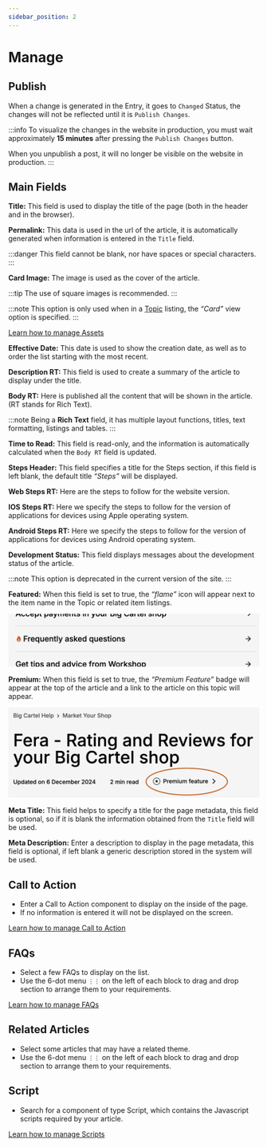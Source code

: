```yaml
---
sidebar_position: 2
---
```


# Manage

## Publish

When a change is generated in the Entry, it goes to `Changed` Status, the changes will not be reflected until it is `Publish Changes`.

:::info
To visualize the changes in the website in production, you must wait approximately **15 minutes** after pressing the `Publish Changes` button.

When you unpublish a post, it will no longer be visible on the website in production.
:::

## Main Fields

**Title:** This field is used to display the title of the page (both in the header and in the browser).

**Permalink:** This data is used in the url of the article, it is automatically generated when information is entered in the `Title` field.

:::danger
This field cannot be blank, nor have spaces or special characters.
:::

**Card Image:** The image is used as the cover of the article.

:::tip
The use of square images is recommended.
:::

:::note
This option is only used when in a [Topic](/docs/help/topic/manage#main-fields) listing, the _“Card”_ view option is specified.
:::

[Learn how to manage Assets](/docs/components/assets)

**Effective Date:** This date is used to show the creation date, as well as to order the list starting with the most recent.

**Description RT:** This field is used to create a summary of the article to display under the title.

**Body RT:** Here is published all the content that will be shown in the article. (RT stands for Rich Text).

:::note
Being a **Rich Text** field, it has multiple layout functions, titles, text formatting, listings and tables.
:::

**Time to Read:** This field is read-only, and the information is automatically calculated when the `Body RT` field is updated.

**Steps Header:** This field specifies a title for the Steps section, if this field is left blank, the default title _“Steps”_ will be displayed.

**Web Steps RT:** Here are the steps to follow for the website version.

**IOS Steps RT:** Here we specify the steps to follow for the version of applications for devices using Apple operating system.

**Android Steps RT:** Here we specify the steps to follow for the version of applications for devices using Android operating system.

**Development Status:** This field displays messages about the development status of the article.

:::note
This option is deprecated in the current version of the site.
:::

**Featured:** When this field is set to true, the _“flame”_ icon will appear next to the item name in the Topic or related item listings.

![Featured Article](/img/screen11.png)

**Premium:** When this field is set to true, the _“Premium Feature”_ badge will appear at the top of the article and a link to the article on this topic will appear.

![Premium Feature](/img/screen10.png)

**Meta Title:** This field helps to specify a title for the page metadata, this field is optional, so if it is blank the information obtained from the `Title` field will be used.

**Meta Description:** Enter a description to display in the page metadata, this field is optional, if left blank a generic description stored in the system will be used.

## Call to Action

- Enter a Call to Action component to display on the inside of the page.
- If no information is entered it will not be displayed on the screen.

[Learn how to manage Call to Action](/docs/components/calltoaction)

## FAQs

- Select a few FAQs to display on the list.
- Use the 6-dot menu `⋮⋮` on the left of each block to drag and drop section to arrange them to your requirements.

[Learn how to manage FAQs](/docs/components/faqs)

## Related Articles

- Select some articles that may have a related theme.
- Use the 6-dot menu `⋮⋮` on the left of each block to drag and drop section to arrange them to your requirements.

## Script

- Search for a component of type Script, which contains the Javascript scripts required by your article.

[Learn how to manage Scripts](/docs/components/scripts)
